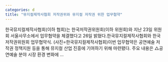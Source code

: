 ```yaml
---
categories: d
title: "뮤지컬제작사협회 저작권위와 뮤지컬 저작권 위한 업무협약"
---
```

 한국뮤지컬제작사협회(이하 협회)는 한국저작권위원회(이하 위원회)와 지난 23일 위원회 서울사무소에서 업무협약을 체결했다고 26일 밝혔다.한국뮤지컬제작사협회와 한국저작권위원회 업무협약식. (사진=한국뮤지컬제작사협회)이번 업무협약은 공연예술 저작권 정책지원 등을 통해 뮤지컬 산업 진흥에 기여하기 위해 마련됐다. 주요 내용은 △공연예술 분야 시장 환경 변화에 ...